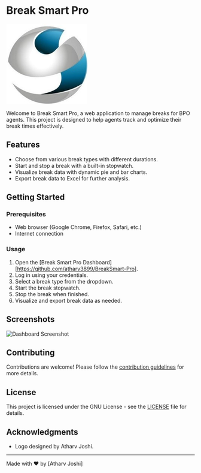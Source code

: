 # Break Smart Pro

![Break Smart Pro Logo](logo.jpg)

Welcome to Break Smart Pro, a web application to manage breaks for BPO agents. This project is designed to help agents track and optimize their break times effectively.

## Features

- Choose from various break types with different durations.
- Start and stop a break with a built-in stopwatch.
- Visualize break data with dynamic pie and bar charts.
- Export break data to Excel for further analysis.

## Getting Started

### Prerequisites

- Web browser (Google Chrome, Firefox, Safari, etc.)
- Internet connection

### Usage

1. Open the [Break Smart Pro Dashboard] [https://github.com/atharv3899/BreakSmart-Pro].
2. Log in using your credentials.
3. Select a break type from the dropdown.
4. Start the break stopwatch.
5. Stop the break when finished.
6. Visualize and export break data as needed.

## Screenshots

![Dashboard Screenshot](screenshots/dashboard.png)

## Contributing

Contributions are welcome! Please follow the [contribution guidelines](CONTRIBUTING.md) for more details.

## License

This project is licensed under the GNU License - see the [LICENSE](LICENSE) file for details.

## Acknowledgments

- Logo designed by Atharv Joshi.

---

Made with ❤️ by [Atharv Joshi]
